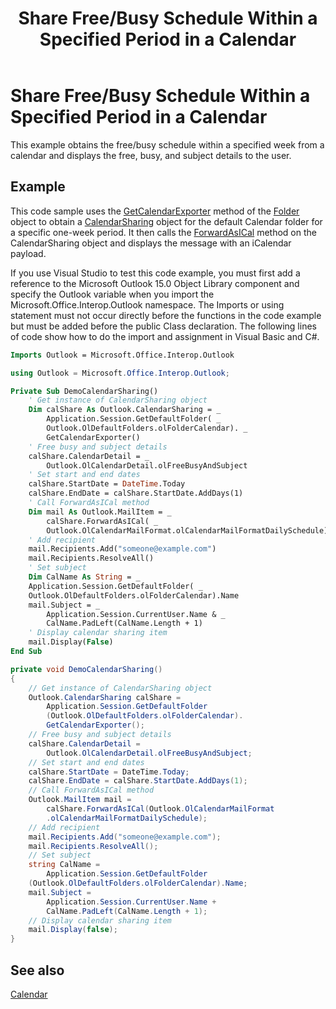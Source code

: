﻿---
title: 'Share Free/Busy Schedule Within a Specified Period in a Calendar'
TOCTitle: 'Share Free/Busy Schedule Within a Specified Period in a Calendar'
ms:assetid: 1d038f56-80dd-42fd-809b-f5b3a47cd5ee
ms:mtpsurl: https://msdn.microsoft.com/en-us/library/Bb609503(v=office.15)
ms:contentKeyID: 55119824
ms.date: 07/24/2014
mtps_version: v=office.15



---

# Share Free/Busy Schedule Within a Specified Period in a Calendar

This example obtains the free/busy schedule within a specified week from a calendar and displays the free, busy, and subject details to the user.

## Example

This code sample uses the [GetCalendarExporter](https://msdn.microsoft.com/en-us/library/bb610021\(v=office.15\)) method of the [Folder](https://msdn.microsoft.com/en-us/library/bb645774\(v=office.15\)) object to obtain a [CalendarSharing](https://msdn.microsoft.com/en-us/library/bb624344\(v=office.15\)) object for the default Calendar folder for a specific one-week period. It then calls the [ForwardAsICal](https://msdn.microsoft.com/en-us/library/bb652866\(v=office.15\)) method on the CalendarSharing object and displays the message with an iCalendar payload.

If you use Visual Studio to test this code example, you must first add a reference to the Microsoft Outlook 15.0 Object Library component and specify the Outlook variable when you import the Microsoft.Office.Interop.Outlook namespace. The Imports or using statement must not occur directly before the functions in the code example but must be added before the public Class declaration. The following lines of code show how to do the import and assignment in Visual Basic and C\#.

```vb
Imports Outlook = Microsoft.Office.Interop.Outlook
```

```csharp
using Outlook = Microsoft.Office.Interop.Outlook;
```

```vb
Private Sub DemoCalendarSharing()
    ' Get instance of CalendarSharing object
    Dim calShare As Outlook.CalendarSharing = _
        Application.Session.GetDefaultFolder( _
        Outlook.OlDefaultFolders.olFolderCalendar). _
        GetCalendarExporter()
    ' Free busy and subject details
    calShare.CalendarDetail = _
        Outlook.OlCalendarDetail.olFreeBusyAndSubject
    ' Set start and end dates
    calShare.StartDate = DateTime.Today
    calShare.EndDate = calShare.StartDate.AddDays(1)
    ' Call ForwardAsICal method
    Dim mail As Outlook.MailItem = _
        calShare.ForwardAsICal( _
        Outlook.OlCalendarMailFormat.olCalendarMailFormatDailySchedule)
    ' Add recipient
    mail.Recipients.Add("someone@example.com")
    mail.Recipients.ResolveAll()
    ' Set subject
    Dim CalName As String = _
    Application.Session.GetDefaultFolder( _
    Outlook.OlDefaultFolders.olFolderCalendar).Name
    mail.Subject = _
        Application.Session.CurrentUser.Name & _
        CalName.PadLeft(CalName.Length + 1)
    ' Display calendar sharing item
    mail.Display(False)
End Sub
```

```csharp
private void DemoCalendarSharing()
{
    // Get instance of CalendarSharing object
    Outlook.CalendarSharing calShare =
        Application.Session.GetDefaultFolder
        (Outlook.OlDefaultFolders.olFolderCalendar).
        GetCalendarExporter();
    // Free busy and subject details
    calShare.CalendarDetail =
        Outlook.OlCalendarDetail.olFreeBusyAndSubject;
    // Set start and end dates
    calShare.StartDate = DateTime.Today;
    calShare.EndDate = calShare.StartDate.AddDays(1);
    // Call ForwardAsICal method
    Outlook.MailItem mail =
        calShare.ForwardAsICal(Outlook.OlCalendarMailFormat
        .olCalendarMailFormatDailySchedule);
    // Add recipient
    mail.Recipients.Add("someone@example.com");
    mail.Recipients.ResolveAll();
    // Set subject
    string CalName =
        Application.Session.GetDefaultFolder
    (Outlook.OlDefaultFolders.olFolderCalendar).Name;
    mail.Subject =
        Application.Session.CurrentUser.Name +
        CalName.PadLeft(CalName.Length + 1);
    // Display calendar sharing item
    mail.Display(false);
}
```

## See also



[Calendar](calendar.md)

